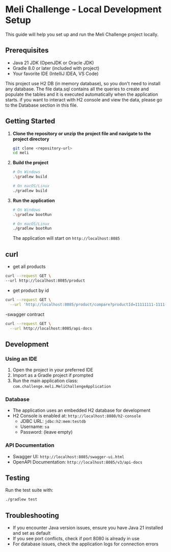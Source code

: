 # Meli Challenge - Local Development Setup

This guide will help you set up and run the Meli Challenge project locally.

## Prerequisites

- Java 21 JDK (OpenJDK or Oracle JDK)
- Gradle 8.0 or later (included with project)
- Your favorite IDE (IntelliJ IDEA, VS Code)

This project use H2 DB (in memory database), so you don't need to install any database.
The file data.sql contains all the queries to create and populate the tables and it is executed automatically when the application starts.
if you want to interact with H2 console and view the data, please go to the Database section in this file.


## Getting Started

1. **Clone the repository or unzip the project file and navigate to the project directory**
   ```bash
   git clone <repository-url>
   cd meli
   ```

2. **Build the project**
   ```bash
   # On Windows
   .\gradlew build
   
   # On macOS/Linux
   ./gradlew build
   ```

3. **Run the application**
   ```bash
   # On Windows
   .\gradlew bootRun
   
   # On macOS/Linux
   ./gradlew bootRun
   ```

   The application will start on `http://localhost:8085`

## curl
- get all products
```bash
curl --request GET \
--url http://localhost:8085/product
```
- get product by id
```bash
curl --request GET \
  --url 'http://localhost:8085/product/compare?productId=11111111-1111-1111-1111-111111111111%2C22222222-2222-2222-2222-222222222222'
```

-swagger contract
```bash
curl --request GET \
  --url http://localhost:8085/api-docs
```

## Development

### Using an IDE
1. Open the project in your preferred IDE
2. Import as a Gradle project if prompted
3. Run the main application class: `com.challenge.meli.MeliChallengeApplication`

### Database
- The application uses an embedded H2 database for development
- H2 Console is enabled at: `http://localhost:8080/h2-console`
  - JDBC URL: `jdbc:h2:mem:testdb`
  - Username: `sa`
  - Password: (leave empty)

### API Documentation
- Swagger UI: `http://localhost:8085/swagger-ui.html`
- OpenAPI Documentation: `http://localhost:8085/v3/api-docs`

## Testing

Run the test suite with:
```bash
./gradlew test
```

## Troubleshooting

- If you encounter Java version issues, ensure you have Java 21 installed and set as default
- If you see port conflicts, check if port 8080 is already in use
- For database issues, check the application logs for connection errors
